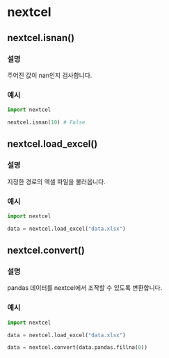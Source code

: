 # nextcel

## nextcel.isnan()

### 설명
주어진 값이 nan인지 검사합니다.

### 예시
```py
import nextcel

nextcel.isnan(10) # False
```

## nextcel.load_excel()

### 설명
지정한 경로의 엑셀 파일을 불러옵니다.
        
### 예시
```py
import nextcel

data = nextcel.load_excel("data.xlsx")
```

## nextcel.convert()

### 설명
pandas 데이터를 nextcel에서 조작할 수 있도록 변환합니다.

### 예시
```py
import nextcel

data = nextcel.load_excel("data.xlsx")

data = nextcel.convert(data.pandas.fillna(0))
```
